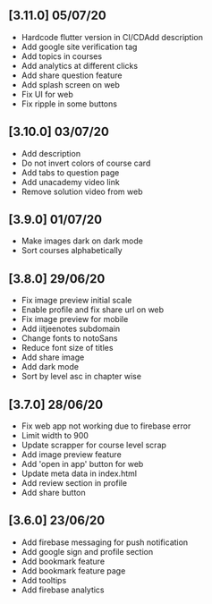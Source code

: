## [3.11.0] 05/07/20
- Hardcode flutter version in CI/CDAdd description
- Add google site verification tag
- Add topics in courses
- Add analytics at different clicks
- Add share question feature
- Add splash screen on web
- Fix UI for web
- Fix ripple in some buttons

## [3.10.0] 03/07/20
- Add description
- Do not invert colors of course card
- Add tabs to question page
- Add unacademy video link
- Remove solution video from web

## [3.9.0] 01/07/20
- Make images dark on dark mode
- Sort courses alphabetically

## [3.8.0] 29/06/20
- Fix image preview initial scale
- Enable profile and fix share url on web
- Fix image preview for mobile
- Add iitjeenotes subdomain
- Change fonts to notoSans
- Reduce font size of titles
- Add share image
- Add dark mode
- Sort by level asc in chapter wise

## [3.7.0] 28/06/20
- Fix web app not working due to firebase error
- Limit width to 900
- Update scrapper for course level scrap
- Add image preview feature
- Add 'open in app' button for web
- Update meta data in index.html
- Add review section in profile
- Add share button

## [3.6.0] 23/06/20
- Add firebase messaging for push notification
- Add google sign and profile section
- Add bookmark feature
- Add bookmark feature page
- Add tooltips
- Add firebase analytics

